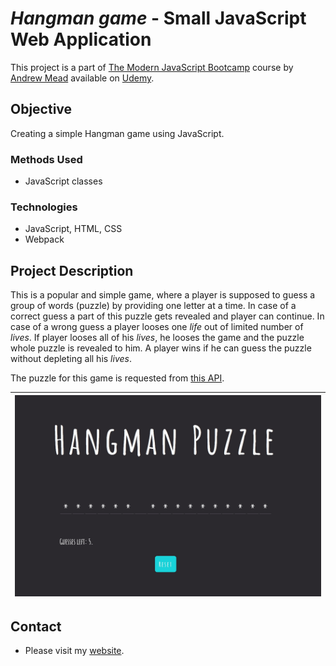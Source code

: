 # *Hangman game* - Small JavaScript Web Application

This project is a part of [The Modern JavaScript Bootcamp](https://www.udemy.com/course/modern-javascript/) course by [Andrew Mead](https://mead.io/) available on [Udemy](https://www.udemy.com/).

## Objective
Creating a simple Hangman game using JavaScript.

### Methods Used
* JavaScript classes

### Technologies
* JavaScript, HTML, CSS
* Webpack

## Project Description
This is a popular and simple game, where a player is supposed to guess a group of words (puzzle) by providing one letter at a time. In case of a correct guess a part of this puzzle gets revealed and player can continue. In case of a wrong guess a player looses one *life* out of limited number of *lives*. If player looses all of his *lives*, he looses the game and the puzzle whole puzzle is revealed to him. A player wins if he can guess the puzzle without depleting all his *lives*.

The puzzle for this game is requested from [this API](http://puzzle.mead.io/puzzle).

| ![Hangman Game](<src/cover_image.jpg>) |
| --- |


## Contact
* Please visit my [website](https://marketaince.com/).
